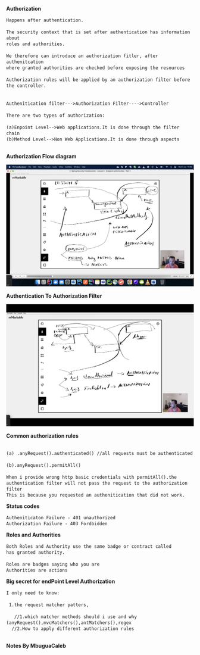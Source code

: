 **Authorization**

````agsl
Happens after authentication.

The security context that is set after authentication has information about 
roles and authorities.

We therefore can introduce an authorization fitler, after authenitcation
where granted authorities are checked before exposing the resources

Authorization rules will be applied by an authorization filter before the controller.


Authenitication filter--->Authorization Filter---->Controller

There are two types of authorization:

(a)Enpoint Level-->Web applications.It is done through the filter chain
(b)Method Level-->Non Web Applications.It is done through aspects


````

**Authorization Flow diagram**

![Spring Security Authorization Flow Diagram](authorization_flow.png)

**Authentication To Authorization Filter**

![Authorization To Authenitication Flow Diagram](authorization_authenitcation_filter.png)

**Common authorization rules**

```agsl

(a) .anyRequest().authenticated() //all requests must be authenticated
      
(b).anyRequest().permitAll()  

When i provide wrong http basic credentials with permitAll().the authentication filter will not pass the request to the authorization filter 
This is because you requested an authenitication that did not work.

```

**Status codes**

```agsl
Autheniticaton Failure - 401 unauthorized
Authorization Failure - 403 Fordbidden

```


**Roles and Authorities**

```agsl
Both Roles and Authority use the same badge or contract called
has granted authority.

Roles are badges saying who you are
Authorities are actions
```

**Big secret for endPoint Level Authorization**

```agsl
I only need to know:
 
 1.the request matcher patters,
 
   //1.which matcher methods should i use and why (anyRequest(),mvcMatchers(),antMatchers(),regex
  //2.How to apply different authorization rules
        
```

**Notes By MbuguaCaleb**
